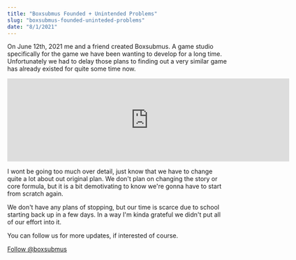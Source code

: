 ```yaml
---
title: "Boxsubmus Founded + Unintended Problems"
slug: "boxsubmus-founded-uninteded-problems"
date: "8/1/2021"
---
```


On June 12th, 2021 me and a friend created Boxsubmus. A game studio specifically for the game we have been wanting to develop for a long time. Unfortunately we had to delay those plans to finding out a very similar game has already existed for quite some time now.

<iframe src="https://store.steampowered.com/widget/1228610/" frameborder="0" width="646" height="190"></iframe>

I wont be going too much over detail, just know that we have to change quite a lot about out original plan. We don't plan on changing the story or core formula, but it is a bit demotivating to know we're gonna have to start from scratch again.


We don't have any plans of stopping, but our time is scarce due to school starting back up in a few days. In a way I'm kinda grateful we didn't put all of our effort into it.


You can follow us for more updates, if interested of course.

<a href="https://twitter.com/boxsubmus?ref_src=twsrc%5Etfw" class="twitter-follow-button" data-show-count="false">Follow @boxsubmus</a><script async src="https://platform.twitter.com/widgets.js" charset="utf-8"></script>